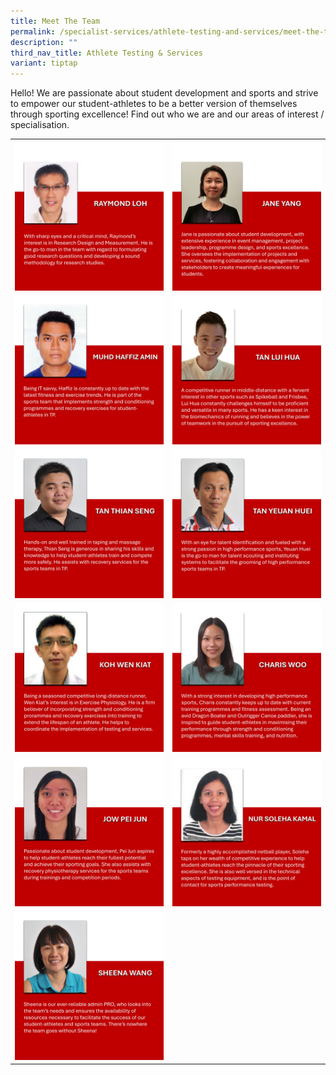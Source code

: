 ```yaml
---
title: Meet The Team
permalink: /specialist-services/athlete-testing-and-services/meet-the-team/
description: ""
third_nav_title: Athlete Testing & Services
variant: tiptap
---
```

<p>Hello! We are passionate about student development and sports and strive
to empower our student-athletes to be a better version of themselves through
sporting excellence! Find out who we are and our areas of interest / specialisation.</p>
<table style="minWidth: 50px">
<colgroup>
<col>
<col>
</colgroup>
<tbody>
<tr>
<th rowspan="1" colspan="1"><a class="isomer-image-wrapper" href="mailto:Raymond_Loh@tp.edu.sg"><img style="width: 100%" height="auto" width="100%" alt="" src="/images/staff-team-images/Raymond_Loh.jpg"></a>
</th>
<th rowspan="1" colspan="1"><a class="isomer-image-wrapper" href="mailto:Jane_YANG@tp.edu.sg;"><img style="width: 100%" height="auto" width="100%" alt="" src="/images/staff-team-images/Jane_Yang.jpg"></a>
</th>
</tr>
<tr>
<td rowspan="1" colspan="1"><a class="isomer-image-wrapper" href="mailto:Muhammad_Haffiz_AMIN@TP.EDU.SG"><img style="width: 100%" height="auto" width="100%" alt="" src="/images/staff-team-images/Muhd_Haffiz_Amin.jpg"></a>
</td>
<td rowspan="1" colspan="1"><a class="isomer-image-wrapper" href="mailto:TAN_Lui_Hua@tp.edu.sg"><img style="width: 100%" height="auto" width="100%" alt="" src="/images/staff-team-images/Tan_Lui_Hua.jpg"></a>
</td>
</tr>
<tr>
<td rowspan="1" colspan="1"><a class="isomer-image-wrapper" href="mailto:TAN_Thian_Seng@TP.EDU.SG"><img style="width: 100%" height="auto" width="100%" alt="" src="/images/staff-team-images/Tan_Thian_Seng.jpg"></a>
</td>
<td rowspan="1" colspan="1"><a class="isomer-image-wrapper" href="mailto:TAN_Yeuan_Huei@TP.EDU.SG"><img style="width: 100%" height="auto" width="100%" alt="" src="/images/staff-team-images/Tan_Yeuan_Huei.jpg"></a>
</td>
</tr>
<tr>
<td rowspan="1" colspan="1"><a class="isomer-image-wrapper" href="mailto:KOH_Wen_Kiat@TP.EDU.SG"><img style="width: 100%" height="auto" width="100%" alt="" src="/images/staff-team-images/Koh_Wen_Kiat.jpg"></a>
</td>
<td rowspan="1" colspan="1"><a class="isomer-image-wrapper" href="mailto:Charis_WOO@tp.edu.sg"><img style="width: 100%" height="auto" width="100%" alt="" src="/images/staff-team-images/Charis_Woo.jpg"></a>
</td>
</tr>
<tr>
<td rowspan="1" colspan="1"><a class="isomer-image-wrapper" href="mailto:Pei_Jun_JOW@tp.edu.sg"><img style="width: 100%" height="auto" width="100%" alt="" src="/images/staff-team-images/Jow_Pei_Jun.jpg"></a>
</td>
<td rowspan="1" colspan="1"><a class="isomer-image-wrapper" href="mailto:Nur_Soleha_KAMAL@tp.edu.sg"><img style="width: 100%" height="auto" width="100%" alt="" src="/images/staff-team-images/Nur_Soleha_Kamal.jpg"></a>
</td>
</tr>
<tr>
<td rowspan="1" colspan="1"><a class="isomer-image-wrapper" href="mailto:Sheena_WANG@TP.EDU.SG"><img style="width: 100%" height="auto" width="100%" alt="" src="/images/staff-team-images/Sheena_Wang.jpg"></a>
</td>
<td rowspan="1" colspan="1">
<p></p>
</td>
</tr>
</tbody>
</table>
<p></p>